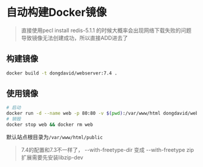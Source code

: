 # 自动构建Docker镜像  



> 直接使用pecl install redis-5.1.1 的时候大概率会出现网络下载失败的问题导致镜像无法创建成功，所以直接ADD进去了

## 构建镜像
```sh
docker build -t dongdavid/webserver:7.4 .
```

## 使用镜像
```sh
# 启动
docker run -d --name web -p 80:80 -v $(pwd):/var/www/html dongdavid/webserver:7.4 && docker exec -it web /bin/bash
# 销毁
docker stop web && docker rm web
```  

默认站点根目录为`/var/www/html/public`  


> 7.4的配置和7.3不一样了， --with-freetype-dir 变成 --with-freetype
> zip扩展需要先安装libzip-dev